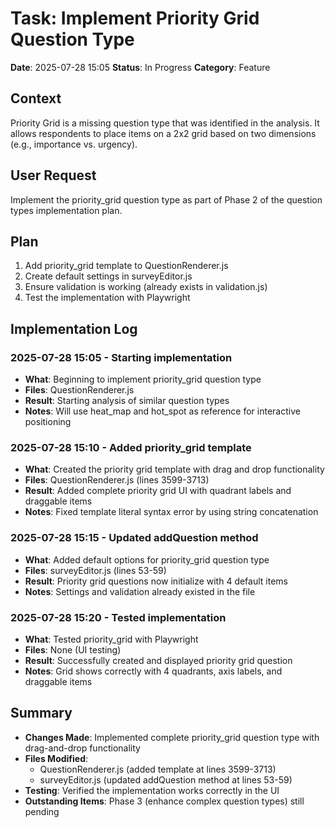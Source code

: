 # Task: Implement Priority Grid Question Type
**Date**: 2025-07-28 15:05
**Status**: In Progress
**Category**: Feature

## Context
Priority Grid is a missing question type that was identified in the analysis. It allows respondents to place items on a 2x2 grid based on two dimensions (e.g., importance vs. urgency).

## User Request
Implement the priority_grid question type as part of Phase 2 of the question types implementation plan.

## Plan
1. Add priority_grid template to QuestionRenderer.js
2. Create default settings in surveyEditor.js
3. Ensure validation is working (already exists in validation.js)
4. Test the implementation with Playwright

## Implementation Log
### 2025-07-28 15:05 - Starting implementation
- **What**: Beginning to implement priority_grid question type
- **Files**: QuestionRenderer.js
- **Result**: Starting analysis of similar question types
- **Notes**: Will use heat_map and hot_spot as reference for interactive positioning

### 2025-07-28 15:10 - Added priority_grid template
- **What**: Created the priority grid template with drag and drop functionality
- **Files**: QuestionRenderer.js (lines 3599-3713)
- **Result**: Added complete priority grid UI with quadrant labels and draggable items
- **Notes**: Fixed template literal syntax error by using string concatenation

### 2025-07-28 15:15 - Updated addQuestion method
- **What**: Added default options for priority_grid question type
- **Files**: surveyEditor.js (lines 53-59)
- **Result**: Priority grid questions now initialize with 4 default items
- **Notes**: Settings and validation already existed in the file

### 2025-07-28 15:20 - Tested implementation
- **What**: Tested priority_grid with Playwright
- **Files**: None (UI testing)
- **Result**: Successfully created and displayed priority grid question
- **Notes**: Grid shows correctly with 4 quadrants, axis labels, and draggable items

## Summary
- **Changes Made**: Implemented complete priority_grid question type with drag-and-drop functionality
- **Files Modified**: 
  - QuestionRenderer.js (added template at lines 3599-3713)
  - surveyEditor.js (updated addQuestion method at lines 53-59)
- **Testing**: Verified the implementation works correctly in the UI
- **Outstanding Items**: Phase 3 (enhance complex question types) still pending